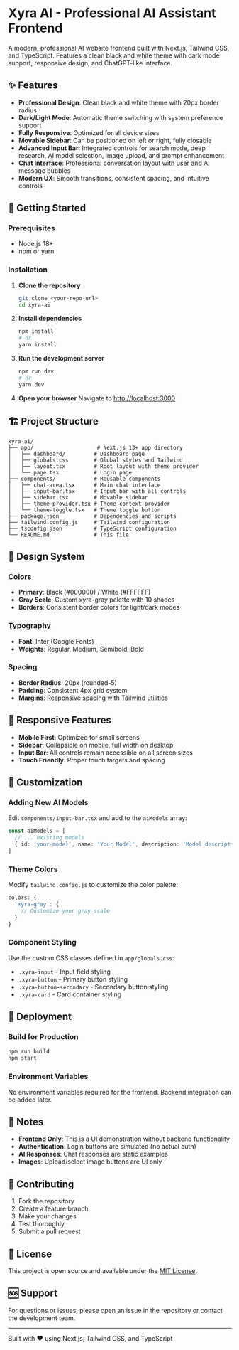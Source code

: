 # Xyra AI - Professional AI Assistant Frontend

A modern, professional AI website frontend built with Next.js, Tailwind CSS, and TypeScript. Features a clean black and white theme with dark mode support, responsive design, and ChatGPT-like interface.

## ✨ Features

- **Professional Design**: Clean black and white theme with 20px border radius
- **Dark/Light Mode**: Automatic theme switching with system preference support
- **Fully Responsive**: Optimized for all device sizes
- **Movable Sidebar**: Can be positioned on left or right, fully closable
- **Advanced Input Bar**: Integrated controls for search mode, deep research, AI model selection, image upload, and prompt enhancement
- **Chat Interface**: Professional conversation layout with user and AI message bubbles
- **Modern UX**: Smooth transitions, consistent spacing, and intuitive controls

## 🚀 Getting Started

### Prerequisites

- Node.js 18+ 
- npm or yarn

### Installation

1. **Clone the repository**
   ```bash
   git clone <your-repo-url>
   cd xyra-ai
   ```

2. **Install dependencies**
   ```bash
   npm install
   # or
   yarn install
   ```

3. **Run the development server**
   ```bash
   npm run dev
   # or
   yarn dev
   ```

4. **Open your browser**
   Navigate to [http://localhost:3000](http://localhost:3000)

## 🏗️ Project Structure

```
xyra-ai/
├── app/                    # Next.js 13+ app directory
│   ├── dashboard/         # Dashboard page
│   ├── globals.css        # Global styles and Tailwind
│   ├── layout.tsx         # Root layout with theme provider
│   └── page.tsx           # Login page
├── components/            # Reusable components
│   ├── chat-area.tsx      # Main chat interface
│   ├── input-bar.tsx      # Input bar with all controls
│   ├── sidebar.tsx        # Movable sidebar
│   ├── theme-provider.tsx # Theme context provider
│   └── theme-toggle.tsx   # Theme toggle button
├── package.json           # Dependencies and scripts
├── tailwind.config.js     # Tailwind configuration
├── tsconfig.json          # TypeScript configuration
└── README.md              # This file
```

## 🎨 Design System

### Colors
- **Primary**: Black (#000000) / White (#FFFFFF)
- **Gray Scale**: Custom xyra-gray palette with 10 shades
- **Borders**: Consistent border colors for light/dark modes

### Typography
- **Font**: Inter (Google Fonts)
- **Weights**: Regular, Medium, Semibold, Bold

### Spacing
- **Border Radius**: 20px (rounded-5)
- **Padding**: Consistent 4px grid system
- **Margins**: Responsive spacing with Tailwind utilities

## 📱 Responsive Features

- **Mobile First**: Optimized for small screens
- **Sidebar**: Collapsible on mobile, full width on desktop
- **Input Bar**: All controls remain accessible on all screen sizes
- **Touch Friendly**: Proper touch targets and spacing

## 🔧 Customization

### Adding New AI Models
Edit `components/input-bar.tsx` and add to the `aiModels` array:

```typescript
const aiModels = [
  // ... existing models
  { id: 'your-model', name: 'Your Model', description: 'Model description' }
]
```

### Theme Colors
Modify `tailwind.config.js` to customize the color palette:

```javascript
colors: {
  'xyra-gray': {
    // Customize your gray scale
  }
}
```

### Component Styling
Use the custom CSS classes defined in `app/globals.css`:
- `.xyra-input` - Input field styling
- `.xyra-button` - Primary button styling
- `.xyra-button-secondary` - Secondary button styling
- `.xyra-card` - Card container styling

## 🚀 Deployment

### Build for Production
```bash
npm run build
npm start
```

### Environment Variables
No environment variables required for the frontend. Backend integration can be added later.

## 📝 Notes

- **Frontend Only**: This is a UI demonstration without backend functionality
- **Authentication**: Login buttons are simulated (no actual auth)
- **AI Responses**: Chat responses are static examples
- **Images**: Upload/select image buttons are UI only

## 🤝 Contributing

1. Fork the repository
2. Create a feature branch
3. Make your changes
4. Test thoroughly
5. Submit a pull request

## 📄 License

This project is open source and available under the [MIT License](LICENSE).

## 🆘 Support

For questions or issues, please open an issue in the repository or contact the development team.

---

Built with ❤️ using Next.js, Tailwind CSS, and TypeScript
